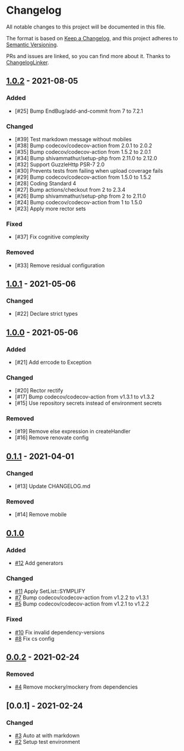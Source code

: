 # Changelog
All notable changes to this project will be documented in this file.

The format is based on [Keep a Changelog](https://keepachangelog.com/en/1.0.0/),
and this project adheres to [Semantic Versioning](https://semver.org/spec/v2.0.0.html).

PRs and issues are linked, so you can find more about it. Thanks to [ChangelogLinker](https://github.com/Symplify/ChangelogLinker).

<!-- changelog-linker -->

## [1.0.2] - 2021-08-05

### Added

- [#25] Bump EndBug/add-and-commit from 7 to 7.2.1

### Changed

- [#39] Test markdown message without mobiles
- [#38] Bump codecov/codecov-action from 2.0.1 to 2.0.2
- [#35] Bump codecov/codecov-action from 1.5.2 to 2.0.1
- [#34] Bump shivammathur/setup-php from 2.11.0 to 2.12.0
- [#32] Support GuzzleHttp PSR-7 2.0
- [#30] Prevents tests from failing when upload coverage fails
- [#29] Bump codecov/codecov-action from 1.5.0 to 1.5.2
- [#28] Coding Standard 4
- [#27] Bump actions/checkout from 2 to 2.3.4
- [#26] Bump shivammathur/setup-php from 2 to 2.11.0
- [#24] Bump codecov/codecov-action from 1 to 1.5.0
- [#23] Apply more rector sets

### Fixed

- [#37] Fix cognitive complexity

### Removed

- [#33] Remove residual configuration

## [1.0.1] - 2021-05-06

### Changed

- [#22] Declare strict types

## [1.0.0] - 2021-05-06

### Added

- [#21] Add errcode to Exception

### Changed

- [#20] Rector rectify
- [#17] Bump codecov/codecov-action from v1.3.1 to v1.3.2
- [#15] Use repository secrets instead of environment secrets

### Removed

- [#19] Remove else expression in createHandler
- [#16] Remove renovate config

## [0.1.1] - 2021-04-01

### Changed

- [#13] Update CHANGELOG.md

### Removed

- [#14] Remove mobile

## [0.1.0]

### Added

- [#12] Add generators

### Changed

- [#11] Apply SetList::SYMPLIFY
- [#7] Bump codecov/codecov-action from v1.2.2 to v1.3.1
- [#5] Bump codecov/codecov-action from v1.2.1 to v1.2.2

### Fixed

- [#10] Fix invalid dependency-versions
- [#8] Fix cs config

## [0.0.2] - 2021-02-24

### Removed

- [#4] Remove mockery/mockery from dependencies

## [0.0.1] - 2021-02-24

### Changed

- [#3] Auto at with markdown
- [#2] Setup test environment

[#12]: https://github.com/zingimmick/dingtalk-robot/pull/12
[#11]: https://github.com/zingimmick/dingtalk-robot/pull/11
[#10]: https://github.com/zingimmick/dingtalk-robot/pull/10
[#8]: https://github.com/zingimmick/dingtalk-robot/pull/8
[#7]: https://github.com/zingimmick/dingtalk-robot/pull/7
[#5]: https://github.com/zingimmick/dingtalk-robot/pull/5
[#4]: https://github.com/zingimmick/dingtalk-robot/pull/4
[#3]: https://github.com/zingimmick/dingtalk-robot/pull/3
[#2]: https://github.com/zingimmick/dingtalk-robot/pull/2
[0.1.0]: https://github.com/zingimmick/dingtalk-robot/compare/0.0.2...0.1.0
[0.0.2]: https://github.com/zingimmick/dingtalk-robot/compare/0.0.1...0.0.2
[0.1.1]: https://github.com/zingimmick/dingtalk-robot/compare/0.1.0...0.1.1
[1.0.0]: https://github.com/zingimmick/dingtalk-robot/compare/0.1.1...1.0.0
[1.0.1]: https://github.com/zingimmick/dingtalk-robot/compare/1.0.0...1.0.1
[1.0.2]: https://github.com/zingimmick/dingtalk-robot/compare/1.0.1...1.0.2
